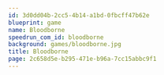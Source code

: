 ```yaml
---
id: 3d0dd04b-2cc5-4b14-a1bd-0fbcff47b62e
blueprint: game
name: Bloodborne
speedrun_com_id: bloodborne
background: games/bloodborne.jpg
title: Bloodborne
page: 2c658d5e-b295-471e-b96a-7cc15abbc9f1
---
```

